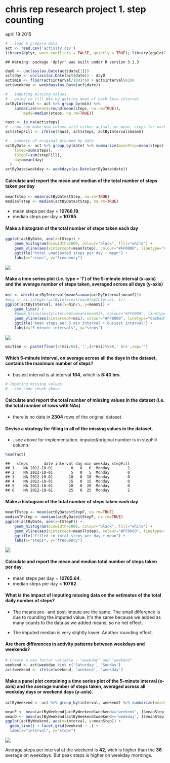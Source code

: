 # chris rep research project 1. step counting
april 18 2015  
 

```r
# ..load & prepare data
act <- read.csv('activity.csv')
library(dplyr, warn.conflicts = FALSE, quietly = TRUE); library(ggplot2); 
```

```
## Warning: package 'dplyr' was built under R version 3.1.3
```

```r
day0 <- unclass(as.Date(act$date[1]))
act$day <- unclass(as.Date(act$date)) - day0
act$min <- floor(act$interval/100)*60 + act$interval%%100
act$weekday <- weekdays(as.Date(act$date))
```



```r
# ..imputing missing values
# ..going to fill NAs by getting mean of each 5min interval. 
actByInterval <- act %>% group_by(min) %>% 
	summarize(meanS=round(mean(steps, na.rm=TRUE)), 
		medS=median(steps, na.rm=TRUE))

nast <- is.na(act$steps)
# ..now can make new column with either actual, or mean, steps for each interval
act$stepFill <- ifelse(!nast, act$steps, actByInterval$meanS)

# ..summary of original grouped by date
actByDate <- act %>% group_by(date) %>% summarize(meanStep=mean(steps), 
	tStep=sum(steps), 
	tStepF=sum(stepFill), 
	day=mean(day)
  )
actByDate$weekday <- weekdays(as.Date(actByDate$date))
```

#### Calculate and report the mean and median of the total number of steps taken per day


```r
meanTstep <- mean(actByDate$tStep, na.rm=TRUE) 
medianTstep <- median(actByDate$tStep, na.rm=TRUE)
```

* mean steps per day = **10766.19**.
* median steps per day = **10765**.

#### Make a histogram of the total number of steps taken each day


```r
ggplot(actByDate, aes(x=tStep)) +
	geom_histogram(binwidth=2000, colour="black", fill="white") +
	geom_vline(aes(xintercept=meanTstep), colour="#FF0000", linetype="dashed", show_guide=TRUE) +
	ggtitle("total unadjusted steps per day + mean") +
	labs(x="steps", y="frequency")
```

![](PA1_template_files/figure-html/unnamed-chunk-4-1.png) 


#### Make a time series plot (i.e. type = 'l') of the 5-minute interval (x-axis) and the average number of steps taken, averaged across all days (y-axis)


```r
msi <- which(actByInterval$meanS==max(actByInterval$meanS))#
#msi <- as.integer(actByInterval[maxStepInterval, 1])
ggplot(actByInterval, aes(x=min/5, y=meanS)) + 
	geom_line() +
	#geom_hline(aes(yintercept=mean(meanS)), colour="#FF0000", linetype="dashed", show_guide=TRUE) +	
	geom_vline(aes(xintercept=msi), colour="#FF0000", linetype="dashed", show_guide=TRUE) +	
	ggtitle("mean steps per 5 min interval + busiest interval") +
	labs(x="5 minute intervals", y="steps")
```

![](PA1_template_files/figure-html/unnamed-chunk-5-1.png) 

```r
msiTime <- paste(floor(5*msi/60),':',(5*msi)%%60,' hrs',sep='')
```

#### Which 5-minute interval, on average across all the days in the dataset, contains the maximum number of steps?

* busiest interval is at interval **104**, which is **8:40 hrs**.


```r
# Imputing missing values
# ..see code chunk above
```

#### Calculate and report the total number of missing values in the dataset (i.e. the total number of rows with NAs)

* there is no data in **2304** rows of the original dataset.

#### Devise a strategy for filling in all of the missing values in the dataset.

* ..see above for implementation. imputed/original number is in stepFill column:


```r
head(act)
```

```
##   steps       date interval day min weekday stepFill
## 1    NA 2012-10-01        0   0   0  Monday        2
## 2    NA 2012-10-01        5   0   5  Monday        0
## 3    NA 2012-10-01       10   0  10  Monday        0
## 4    NA 2012-10-01       15   0  15  Monday        0
## 5    NA 2012-10-01       20   0  20  Monday        0
## 6    NA 2012-10-01       25   0  25  Monday        2
```

#### Make a histogram of the total number of steps taken each day

```r
meanTFstep <- mean(actByDate$tStepF, na.rm=TRUE)
medianTFstep <- median(actByDate$tStepF, na.rm=TRUE)
ggplot(actByDate, aes(x=tStepF)) +
	geom_histogram(binwidth=2000, colour="black", fill="white") +
	geom_vline(aes(xintercept=meanTFstep), colour="#FF0000", linetype="dashed") +
	ggtitle("filled-in total steps per day + mean") +
	labs(x="steps", y="frequency")
```

![](PA1_template_files/figure-html/unnamed-chunk-8-1.png) 

#### Calculate and report the mean and median total number of steps taken per day. 

* mean steps per day = **10765.64**.
* median steps per day = **10762**.

#### What is the impact of imputing missing data on the estimates of the total daily number of steps?

* The means pre- and post-impute are the same. The small difference is due to rounding the imputed value. It's the same because we added as many counts to the data as we added means, so no net effect.

* The imputed median is very slightly lower. Another rounding effect. 

#### Are there differences in activity patterns between weekdays and weekends?

```r
# Create a new factor variable - "weekday" and "weekend" 
weekend <- act$weekday %in% c('Saturday', 'Sunday')
act$weekend <- ifelse(weekend, 'weekend', 'weekday')
```

#### Make a panel plot containing a time series plot of the 5-minute interval (x-axis) and the average number of steps taken, averaged across all weekday days or weekend days (y-axis).

```r
actByWeekend <- act %>% group_by(interval, weekend) %>% summarize(meanStep=mean(stepFill))

meanE <- mean(actByWeekend[actByWeekend$weekend=='weekend', ]$meanStep)
meanD <- mean(actByWeekend[actByWeekend$weekend=='weekday', ]$meanStep)
ggplot(actByWeekend, aes(x=interval, y=meanStep)) +
  geom_line() + facet_grid(weekend ~ .) +
  labs(x="interval", y="steps")
```

![](PA1_template_files/figure-html/unnamed-chunk-10-1.png) 

Average steps per interval at the weekend is **42**, wich is higher than the **36** average on weekdays. But peak steps is higher on weekday mornings. 



